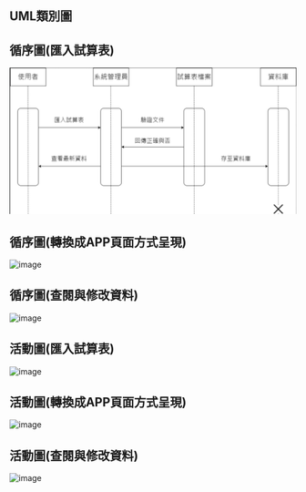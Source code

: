 ## UML類別圖  
## 循序圖(匯入試算表)  
![image](https://raw.githubusercontent.com/C110118109/system-analysis_fiveflowers/main/%E5%BE%AA%E5%BA%8F%E5%9C%96(%E5%8C%AF%E5%85%A5%E8%A9%A6%E7%AE%97%E8%A1%A8).png)
## 循序圖(轉換成APP頁面方式呈現)  
![image]()
## 循序圖(查閱與修改資料)  
![image]()
## 活動圖(匯入試算表)  
![image](https://github.com/C110118109/system-analysis_fiveflowers/assets/121861750/8ab5a244-11e3-4760-9f63-8d945fa063a3)
## 活動圖(轉換成APP頁面方式呈現)  
![image](https://github.com/C110118109/system-analysis_fiveflowers/assets/121861750/0cf2b2fd-ce55-4416-bc30-b9052989a76c)
## 活動圖(查閱與修改資料)  
![image](https://github.com/C110118109/system-analysis_fiveflowers/assets/121861750/7c645839-670e-4aaf-99fd-5ded05f113cc)

